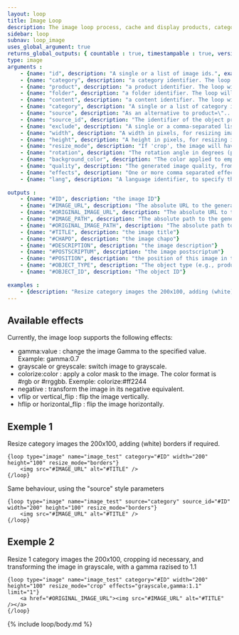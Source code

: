 ```yaml
---
layout: loop
title: Image Loop
description: The image loop process, cache and display products, categories, contents and folders images.
sidebar: loop
subnav: loop_image
uses_global_argument: true
returns_global_outputs: { countable : true, timestampable : true, versionable : false }
type: image
arguments :
    - {name: "id", description: "A single or a list of image ids.", example: "id=\"2\", id=\"1,4,7\""}
    - {name: "category", description: "a category identifier. The loop will return this category's images", example: "category=\"2\""}
    - {name: "product", description: "a product identifier. The loop will return this product's images", example: "product=\"2\""}
    - {name: "folder", description: "a folder identifier. The loop will return this folder's images", example: "folder=\"2\""}
    - {name: "content", description: "a content identifier. The loop will return this content's images", example: "content=\"2\""}
    - {name: "category", description: "A single or a list of category ids.", example: "id=\"2\", id=\"1,4,7\""}
    - {name: "source", description: "As an alternative to product=\"...\" style one's can specify the object using the source parameter, along with the source_id parameter, which becomes mandatory. Valid values are product, category, folder or content.", example: "source=\"product\" source_id=\"12\" will return images from the product with ID 12."}
    - {name: "source_id", description: "The identifier of the object provided in the \"source\" parameter. Only considered if the \"source\" argument is present", example: "source_id=\"2\""}
    - {name: "exclude", description: "A single or a comma-separated list of image IDs to exclude from the list.", example: "exclude=\"456,123\""}
    - {name: "width", description: "A width in pixels, for resizing image. If only the width is provided, the image ratio is preserved.", example: "width=\"200\""}
    - {name: "height", description: "A height in pixels, for resizing image. If only the height is provided, the image ratio is preserved.", example: "height=\"200\""}
    - {name: "resize_mode", description: "If 'crop', the image will have the exact specified width and height, and will be cropped if required. If 'borders', the image will have the exact specified width and height, and some borders may be added. The border color is the one specified by 'background_color'. If 'none' or missing, the image ratio is preserved, and depending od this ratio, may not have the exact width and height required.", example: "resize_mode=\"crop\""}
    - {name: "rotation", description: "The rotation angle in degrees (positive or negative) applied to the image. The background color of the empty areas is the one specified by 'background_color'", example: "rotation=\"90\""}
    - {name: "background_color", description: "The color applied to empty image parts during processing. Use #rgb or #rrggbb color format", example: "background_color=\"#cc8000\""}
    - {name: "quality", description: "The generated image quality, from 0(!) to 100%. The default value is 75% (you can hange this in the Administration panel)", example: "quality=\"70\""}
    - {name: "effects", description: "One or more comma separated effects definitions, that will be applied to the image in the specified order. Please see below a detailed description of available effects", example: "effects=\"greyscale,gamma:0.7,vflip\""}
    - {name: "lang", description: "A language identifier, to specify the language in which the image information will be returned"}
 
outputs :
    - {name: "#ID", description: "the image ID"}
    - {name: "#IMAGE_URL", description: "The absolute URL to the generated image"}
    - {name: "#ORIGINAL_IMAGE_URL", description: "The absolute URL to the original image"}
    - {name: "#IMAGE_PATH", description: "The absolute path to the generated image file"}
    - {name: "#ORIGINAL_IMAGE_PATH", description: "The absolute path to the original image file"}
    - {name: "#TITLE", description: "the image title"}
    - {name: "#CHAPO", description: "the image chapo"}
    - {name: "#DESCRIPTION", description: "the image description"}
    - {name: "#POSTSCRIPTUM", description: "the image postscriptum"}
    - {name: "#POSITION", description: "the position of this image in the object's image list"}
    - {name: "#OBJECT_TYPE", description: "The object type (e.g., produc, category, etc. see 'source' parameter for possible values)"}
    - {name: "#OBJECT_ID", description: "The object ID"}
 
examples :
    - {description: "Resize category images the 200x100, adding (white) borders if required.", code: ""}
---
```


## Available effects

Currently, the image loop supports the following effects:

- gamma:value : change the image Gamma to the specified value. Example: gamma:0.7
- grayscale or greyscale: switch image to grayscale.
- colorize:color : apply a color mask to the image. The color format is #rgb or #rrggbb. Exemple: colorize:#ff2244
- negative : transform the image in its negative equivalent.
- vflip or vertical_flip : flip the image vertically.
- hflip or horizontal_flip : flip the image horizontally.

## Exemple 1

Resize category images the 200x100, adding (white) borders if required.

```smarty
{loop type="image" name="image_test" category="#ID" width="200" height="100" resize_mode="borders"}
    <img src="#IMAGE_URL" alt="#TITLE" />
{/loop}
```

Same behaviour, using the "source" style parameters

```smarty
{loop type="image" name="image_test" source="category" source_id="#ID" width="200" height="100" resize_mode="borders"}
    <img src="#IMAGE_URL" alt="#TITLE" />
{/loop}
```

## Exemple 2

Resize 1 category images the 200x100, cropping id necessary, and transforming the image in grayscale, with a gamma razised to 1.1

```smarty
{loop type="image" name="image_test" category="#ID" width="200" height="100" resize_mode="crop" effects="grayscale,gamma:1.1" limit="1"}
    <a href="#ORIGINAL_IMAGE_URL"><img src="#IMAGE_URL" alt="#TITLE" /></a>
{/loop}
```

{% include loop/body.md %}